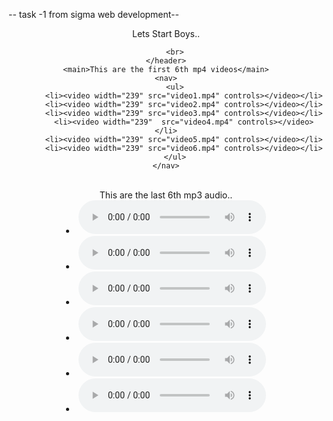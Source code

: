 -- task -1 from sigma web development--

<!DOCTYPE html>
<html lang="en">

<head>
    <meta charset="UTF-8">
    <meta name="viewport" content="width=device-width, initial-scale=1.0">
    <title>This Website contain 6 mp3 files and 6 mp4 files </title>
</head>

<body>
    <header> Lets Start Boys..

        <br>
    </header>
    <main>This are the first 6th mp4 videos</main>
    <nav>
        <ul>
            <li><video width="239" src="video1.mp4" controls></video></li>
            <li><video width="239" src="video2.mp4" controls></video></li>
            <li><video width="239" src="video3.mp4" controls></video></li>
            <li><video width="239"  src="video4.mp4" controls></video></li>
            <li><video width="239" src="video5.mp4" controls></video></li>
            <li><video width="239" src="video6.mp4" controls></video></li>
        </ul>
    </nav>
</body>


<br>
<main>This are the last 6th mp3 audio..</main>
<footer>
    <li><audio src="audio1.mp3" controls></audio></li>
    <li><audio src="audio2.mp3" controls></audio></li>
    <li><audio src="audio3.mp3" controls></audio></li>
    <li><audio src="audio4.mp3" controls></audio></li>
    <li><audio src="audio5.mp3" controls></audio></li>
    <li><audio src="audio6.mp3" controls></audio></li>
</footer>

</body>

</html>

